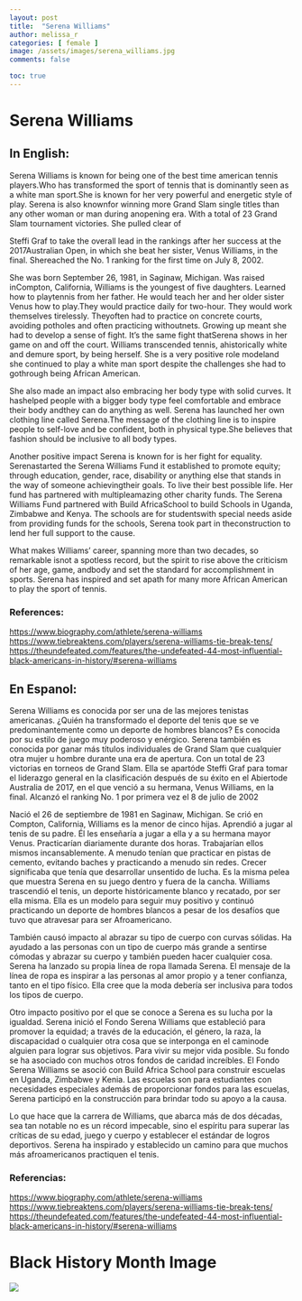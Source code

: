 ```yaml
---
layout: post
title:  "Serena Williams"
author: melissa_r
categories: [ female ]
image: /assets/images/serena_williams.jpg
comments: false

toc: true
---
```

<!-- English Section -->
# Serena Williams

## In English:
Serena Williams is known for being one of the best time american tennis players.Who has transformed the sport of tennis that is dominantly seen as a white man sport.She is known for her very powerful and energetic style of play. Serena is also knownfor winning more Grand Slam single titles than any other woman or man during anopening era. With a total of 23 Grand Slam tournament victories. She pulled clear of 

Steffi Graf to take the overall lead in the rankings after her success at the 2017Australian Open, in which she beat her sister, Venus Williams, in the final. Shereached the No. 1 ranking for the first time on July 8, 2002. 

She   was   born   September   26,   1981,   in   Saginaw,   Michigan.   Was   raised   inCompton, California, Williams is the youngest of five daughters. Learned how to playtennis from her father. He would teach her and her older sister Venus how to play.They would practice daily for two-hour. They would work themselves tirelessly. Theyoften had to practice on concrete courts, avoiding potholes and often practicing withoutnets. Growing up meant she had to develop a sense of fight. It’s the same fight thatSerena shows  in her game on and off the court. Williams  transcended tennis, ahistorically white and demure sport, by being herself. She is a very positive role modeland she continued to play a white man sport despite the challenges she had to gothrough being African American.  

She also made an impact also embracing her body type with solid curves. It hashelped people with a bigger body type feel comfortable and embrace their body andthey can do anything as well. Serena has launched her own clothing line called Serena.The message of the clothing line is to inspire people to self-love and be confident, both in physical type.She believes that fashion should be inclusive to all body types.

Another positive impact Serena is known for is her fight for equality. Serenastarted the Serena Williams Fund it established to promote equity; through education,
gender, race, disability or anything else that stands in the way of someone achievingtheir goals. To live their best possible life. Her fund has partnered with multipleamazing other charity funds. The  Serena Williams Fund  partnered with Build AfricaSchool to build Schools in Uganda, Zimbabwe and Kenya. The schools are for studentswith special needs aside from providing funds for the schools, Serena took part in theconstruction to lend her full support to the cause. 

What makes Williams’ career, spanning more than two decades, so remarkable isnot a spotless record, but the spirit to rise above the criticism of her age, game, andbody and set the standard for accomplishment in sports. Serena has inspired and set apath for many more African American to play the sport of tennis.

### References:
https://www.biography.com/athlete/serena-williams
https://www.tiebreaktens.com/players/serena-williams-tie-break-tens/
https://theundefeated.com/features/the-undefeated-44-most-influential-black-americans-in-history/#serena-williams

<!-- Spanish Section -->
## En Espanol: 
Serena Williams es conocida por ser una de las mejores tenistas americanas. ¿Quién ha transformado el deporte del tenis que se ve predominantemente como un deporte de hombres blancos? Es conocida por su estilo de juego muy poderoso y enérgico. Serena también es conocida por ganar más títulos individuales de Grand Slam que cualquier otra mujer u hombre durante una era de apertura. Con un total de 23 victorias en torneos de Grand Slam. Ella se apartóde Steffi Graf para tomar el liderazgo general en la clasificación después de su éxito en el Abiertode Australia de 2017, en el que venció a su hermana, Venus Williams, en la final. Alcanzó el ranking No. 1 por primera vez el 8 de julio de 2002

Nació el 26 de septiembre de 1981 en Saginaw, Michigan. Se crió en Compton, California, Williams es la menor de cinco hijas. Aprendió a jugar al tenis de su padre. Él les enseñaría a jugar a ella y a su hermana mayor Venus. Practicarían diariamente durante dos horas. Trabajarían ellos mismos incansablemente. A menudo tenían que practicar en pistas de cemento, evitando baches y practicando a menudo sin redes. Crecer significaba que tenía que desarrollar unsentido de lucha. Es la misma pelea que muestra Serena en su juego dentro y fuera de la cancha. Williams trascendió el tenis, un deporte históricamente blanco y recatado, por ser ella misma. Ella es un modelo para seguir muy positivo y continuó practicando un deporte de hombres blancos a pesar de los desafíos que tuvo que atravesar para ser Afroamericano.

También causó impacto al abrazar su tipo de cuerpo con curvas sólidas. Ha ayudado a las personas con un tipo de cuerpo más grande a sentirse cómodas y abrazar su cuerpo y también pueden hacer cualquier cosa. Serena ha lanzado su propia línea de ropa llamada Serena. El mensaje de la línea de ropa es inspirar a las personas al amor propio y a tener confianza, tanto en el tipo físico. Ella cree que la moda debería ser inclusiva para todos los tipos de cuerpo.

Otro impacto positivo por el que se conoce a Serena es su lucha por la igualdad. Serena inició el Fondo Serena Williams que estableció para promover la equidad; a través de la educación, el género, la raza, la discapacidad o cualquier otra cosa que se interponga en el caminode alguien para lograr sus objetivos. Para vivir su mejor vida posible. Su fondo se ha asociado con muchos otros fondos de caridad increíbles. El Fondo Serena Williams se asoció con Build Africa School para construir escuelas en Uganda, Zimbabwe y Kenia. Las escuelas son para estudiantes con necesidades especiales además de proporcionar fondos para las escuelas, Serena participó en la construcción para brindar todo su apoyo a la causa.

Lo que hace que la carrera de Williams, que abarca más de dos décadas, sea tan notable no es un récord impecable, sino el espíritu para superar las críticas de su edad, juego y cuerpo y establecer el estándar de logros deportivos. Serena ha inspirado y establecido un camino para que muchos más afroamericanos practiquen el tenis.

### Referencias:
https://www.biography.com/athlete/serena-williams
https://www.tiebreaktens.com/players/serena-williams-tie-break-tens/
https://theundefeated.com/features/the-undefeated-44-most-influential-black-americans-in-history/#serena-williams

# Black History Month Image

![](/imake-bhm/assets/images/bhm-ruano.jpg)